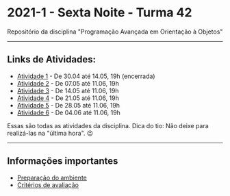 # 2021-1 - Sexta Noite - Turma 42
Repositório da disciplina "Programação Avançada em Orientação à Objetos"

***


## Links de Atividades:

 - [Atividade 1](https://forms.gle/rdVnbWcAtWyrHrVJ9) - De 30.04 até 14.05, 19h (encerrada)
 - [Atividade 2](https://forms.gle/ueS6UreGNCdSUrkD8) - De 07.05 até 11.06, 19h
 - [Atividade 3](https://forms.gle/es1VsTnV653dVfpZ6) - De 14.05 até 11.06, 19h
 - [Atividade 4](https://forms.gle/5UpZJBZdhxEHKcDLA) - De 21.05 até 11.06, 19h
 - [Atividade 5](https://forms.gle/1hZHqepxzwVaAFDV8) - De 28.05 até 11.06, 19h
 - [Atividade 6](https://forms.gle/3TfT5a65qK7iDsyc7) - De 04.06 até 11.06, 19h


Essas são todas as atividades da disciplina. Dica do tio: Não deixe para realizá-las na "última hora". 😉


***

## Informações importantes

 - [Preparação do ambiente](https://github.com/traue/2021-1_sexta_noite/wiki/Prepara%C3%A7%C3%A3o-do-Ambiente-de-desenvolvimento)
 - [Critérios de avaliação](https://github.com/traue/2021-1_sexta_noite/wiki/Crit%C3%A9rios-de-avalia%C3%A7%C3%A3o)
